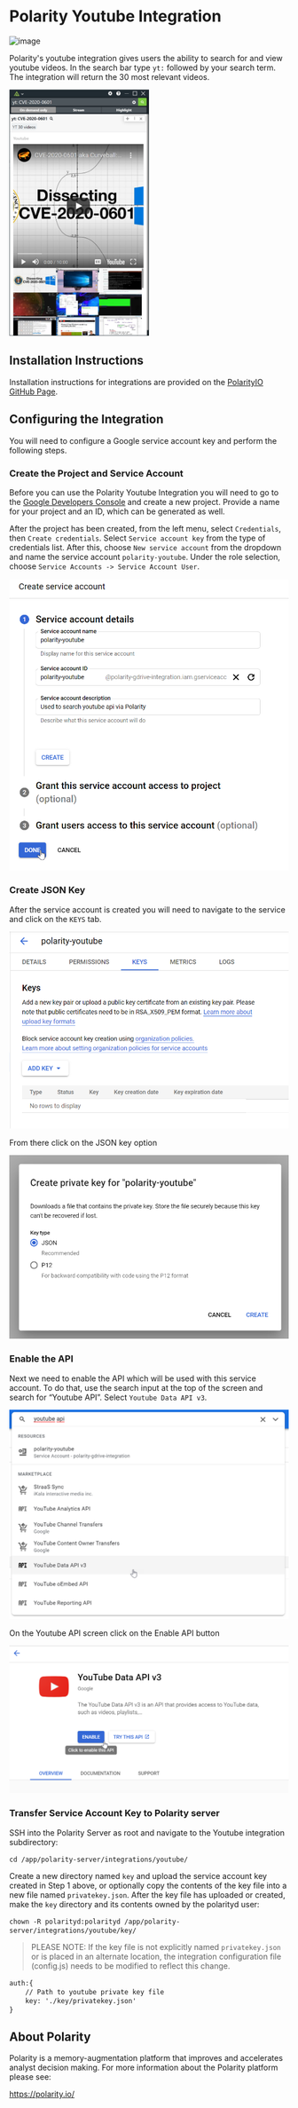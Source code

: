 # Polarity Youtube Integration

![image](https://img.shields.io/badge/status-beta-green.svg)

Polarity's youtube integration gives users the ability to search for and view youtube videos.  In the search bar type `yt:` followed by your search term.  The integration will return the 30 most relevant videos.

<img src="images/overlay.png" width="50%">

## Installation Instructions

Installation instructions for integrations are provided on the [PolarityIO GitHub Page](https://polarityio.github.io/).

## Configuring the Integration

You will need to configure a Google service account key and perform the following steps.

### Create the Project and Service Account

Before you can use the Polarity Youtube Integration you will need to go to the [Google Developers Console](https://console.developers.google.com/) and create a new project. Provide a name for your project and an ID, which can be generated as well.

After the project has been created, from the left menu, select `Credentials`, then `Create credentials`. Select `Service account key` from the type of credentials list. After this, choose `New service account` from the dropdown and name the service account `polarity-youtube`.  Under the role selection, choose `Service Accounts -> Service Account User`.  

![image](images/1_create_service_account.png)

### Create JSON Key

After the service account is created you will need to navigate to the service and click on the `KEYS` tab.  

![image](images/2_create_key.png)

From there click on the JSON key option

![image](images/3_create_json_key.png)

### Enable the API

Next we need to enable the API which will be used with this service account. To do that, use the search input at the top of the screen and search for “Youtube API”.  Select  `Youtube Data API v3`.

![image](images/4_search_api.png)

On the Youtube API screen click on the Enable API button

![image](images/5_enable_api.png)

### Transfer Service Account Key to Polarity server

SSH into the Polarity Server as root and navigate to the Youtube integration subdirectory:

```
cd /app/polarity-server/integrations/youtube/
```

Create a new directory named `key` and upload the service account key created in Step 1 above, or optionally copy the contents of the key file into a new file named `privatekey.json`.  After the key file has uploaded or created, make the `key` directory and its contents owned by the polarityd user:

```
chown -R polarityd:polarityd /app/polarity-server/integrations/youtube/key/
```

> PLEASE NOTE: If the key file is not explicitly named `privatekey.json` or is placed in an alternate location, the integration configuration file (config.js) needs to be modified to reflect this change.

```
auth:{
    // Path to youtube private key file
    key: './key/privatekey.json'
}
```

## About Polarity

Polarity is a memory-augmentation platform that improves and accelerates analyst decision making.  For more information about the Polarity platform please see:

https://polarity.io/

